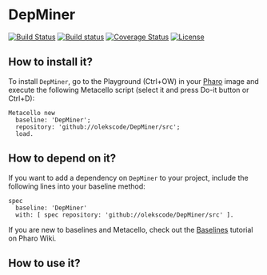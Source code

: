 # DepMiner

[![Build Status](https://travis-ci.org/olekscode/DepMiner.svg?branch=master)](https://travis-ci.org/olekscode/DepMiner)
[![Build status](https://ci.appveyor.com/api/projects/status/li5wapipc5ypgqj0?svg=true)](https://ci.appveyor.com/project/olekscode/depminer)
[![Coverage Status](https://coveralls.io/repos/github/olekscode/DepMiner/badge.svg?branch=master)](https://coveralls.io/github/olekscode/DepMiner?branch=master)
[![License](https://img.shields.io/badge/license-MIT-blue.svg)](https://raw.githubusercontent.com/olekscode/DepMiner/master/LICENSE)

## How to install it?

To install `DepMiner`, go to the Playground (Ctrl+OW) in your [Pharo](https://pharo.org/) image and execute the following Metacello script (select it and press Do-it button or Ctrl+D):

```Smalltalk
Metacello new
  baseline: 'DepMiner';
  repository: 'github://olekscode/DepMiner/src';
  load.
```

## How to depend on it?

If you want to add a dependency on `DepMiner` to your project, include the following lines into your baseline method:

```Smalltalk
spec
  baseline: 'DepMiner'
  with: [ spec repository: 'github://olekscode/DepMiner/src' ].
```

If you are new to baselines and Metacello, check out the [Baselines](https://github.com/pharo-open-documentation/pharo-wiki/blob/master/General/Baselines.md) tutorial on Pharo Wiki.

## How to use it?

